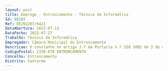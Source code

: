 ```yaml
--- 
layout: post
title: Emprego - Entroncamento - Técnico de Informática
Id: 99182
Ref: OE202207/0421
DataAbertura: 2022-07-13
DataFecho: 2022-07-27
Trabalho: Técnico de Informática
Empregador: Câmara Municipal do Entroncamento
Descricao: O constante no artigo 3.º da Portaria n.º 358 2002 de 3 de abril, nomeadamente  Zelar e manter operacional e atualizada a Rede de Dados Ethernet, os Sistemas Operativos de servidor e computador pessoal, aplicações e bases de dados, recorrendo sempre que necessário a instruções e comandos para o seu bom funcionamento  Realizar as operações inerentes à definição dos perfis, criação e remoção de utilizadores  Criar e possibilitar a partilha de pastas com informação para os utilizadores da rede  Configurar e afinar os sistemas, periféricos e equipamento de comunicação para assegurar o bom funcionamento de todo o parque informático  Efetuar a limpeza do file system dos servidores  Gerir o processo de cópias de segurança  Desenvolver aplicações específicas para necessidades internas de tratamento de dados e garantir a assistência  Planear e executar os trabalhos de processamento de dados de que seja incumbido e prestar apoio necessário aos utilizadores da rede  Zelar pela privacidade e segurança da informação que se encontre à sua guarda  Gerir consumíveis e software.
CodigoPostal: 2330-078 ENTRONCAMENTO
Concelho: Entroncamento
Distrito: Santarém
--- 
```

